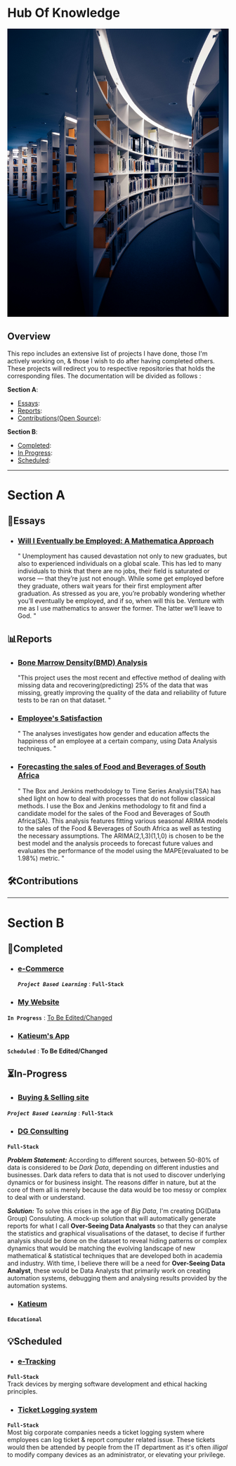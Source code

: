 # Hub Of Knowledge 
<img src="./library.jpg" >

## Overview
This repo includes an extensive list of projects I have done, those I'm actively working on, & those I wish to do after having completed others. <br>
These projects will redirect you to respective repositories that holds the corresponding files. The documentation will be divided as follows :

**Section A**:
- [Essays](#Essays):
- [Reports](#Reports):
- [Contributions(Open Source)](#Contributions):

**Section B**:
- [Completed](#Completed):
- [In Progress](#In-Progress):
- [Scheduled](#Scheduled):

---

# Section A
## 📖Essays
- ### [Will I Eventually be Employed: A Mathematica Approach](https://rpubs.com/LordEagle/Unemployment)
  " Unemployment has caused devastation not only to new graduates, but also to experienced individuals on a global scale. This has led to many individuals to think that there are no jobs, their field is saturated or worse — that they’re just not enough. While some get employed before they graduate, others wait years for their first employment after graduation. As stressed as you are, you’re probably wondering whether you’ll eventually be employed, and if so, when will this be. Venture with me as I use mathematics to answer the former. The latter we’ll leave to God. "

## 📊Reports
- ### [Bone Marrow Density(BMD) Analysis](https://github.com/Katleho-Nyoni/Projects)
  "This project uses the most recent and effective method of dealing with missing data and recovering(predicting) 25% of the data that was missing, greatly improving the quality of the data and reliability of future tests to be ran on that dataset. "

- ### [Employee's Satisfaction](https://github.com/Katleho-Nyoni/Projects)
  " The analyses investigates how gender and education affects the happiness of an employee at a certain company, using Data Analysis techniques. "
  
- ### [Forecasting the sales of Food and Beverages of South Africa](https://rpubs.com/LordEagle/TSA1)
  " The Box and Jenkins methodology to Time Series Analysis(TSA) has shed light on how to deal with processes that do not follow classical methods. I use the Box and Jenkins methodology to fit and find a candidate model for the sales of the Food and Beverages of South Africa(SA). This analysis features fitting various seasonal ARIMA models to the sales of the Food & Beverages of South Africa as well as testing the necessary assumptions. The ARIMA(2,1,3)(1,1,0) is chosen to be the best model and the analysis proceeds to forecast future values and evaluates the performance of the model using the MAPE(evaluated to be 1.98%) metric. "
  
## 🛠Contributions

--- 
# Section B
## 🔐Completed
- ### [e-Commerce](https://github/Katleho-Nyoni/NextJS)
  ***`Project Based Learning`*** : **`Full-Stack`**
- ### [My Website](https://github.com/Katleho-Nyoni/website)
 **`In Progress`** : [To Be Edited/Changed](https://github.com/Katleho-Nyoni/Private)
- ### [Katieum's App](https://katieum.co.za)
 **`Scheduled`** : **To Be Edited/Changed**

## ⏳In-Progress
- ### [Buying & Selling site](https://github.com/Katleho-Nyoni/Private)
***`Project Based Learning`*** : **`Full-Stack`**

- ### [DG Consulting](https://github.com/Katleho-Nyoni/Private)
**`Full-Stack`**

***Problem Statement:*** According to different sources, between 50-80% of data is considered to be *Dark Data*, depending on different industies and businesses. Dark data refers to data that is not used to discover underlying dynamics or for business insight. The reasons differ in nature, but at the core of them all is merely because the data would be too messy or complex to deal with or understand. 

***Solution:*** To solve this crises in the age of *Big Data*, I'm creating DG(Data Group) Consuluting. A mock-up solution that will automatically generate reports for what I call **Over-Seeing Data Analyasts** so that they can analyse the statistics and graphical visualisations of the dataset, to decise if further analysis should be done on the dataset to reveal hiding patterns or complex dynamics that would be matching the evolving landscape of new mathematical & statistical techniques that are developed both in academia and industry. With time, I believe there will be a need for **Over-Seeing Data Analyst**, these would be Data Analysts that primarily work on creating automation systems, debugging them and analysing results provided by the automation systems.

- ### [Katieum](https://github.com/E4Katieum)
**`Educational`**

## 💡Scheduled
- ### [e-Tracking](https://github.com/Katleho-Nyoni/Private)
**`Full-Stack`** <br>
Track devices by merging software development and ethical hacking principles.

- ### [Ticket Logging system](https://github.com/Katleho-Nyoni/Private)
**`Full-Stack`** <br>
Most big corporate companies needs a ticket logging system where employees can log ticket & report computer related issue. These tickets would then be attended by people from the IT department as it's often *illigal* to modify company devices as an administrator, or elevating your privilege.

